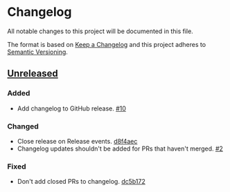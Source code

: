 # Changelog

All notable changes to this project will be documented in this file.

The format is based on [Keep a Changelog](http://keepachangelog.com/)
and this project adheres to [Semantic Versioning](http://semver.org/).

## [Unreleased](https://github.com/atomist-skills/changelog-skill/tree/HEAD)

### Added

-   Add changelog to GitHub release. [#10](https://github.com/atomist-skills/changelog-skill/issues/10)

### Changed

-   Close release on Release events. [d8f4aec](https://github.com/atomist-skills/changelog-skill/commit/d8f4aec3d4ca704a30ed4e94b1af5781307a2e71)
-   Changelog updates shouldn't be added for PRs that haven't merged. [#2](https://github.com/atomist-skills/changelog-skill/issues/2)

### Fixed

-   Don't add closed PRs to changelog. [dc5b172](https://github.com/atomist-skills/changelog-skill/commit/dc5b172bf6e1bd9bfeaf088c2baeb6ff425f0572)
